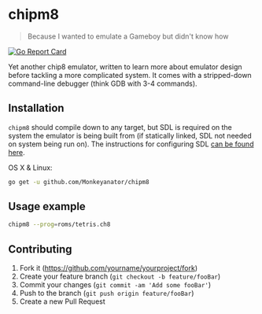 # chipm8
> Because I wanted to emulate a Gameboy but didn't know how

[![Go Report Card](https://goreportcard.com/badge/github.com/Monkeyanator/chipm8)](https://goreportcard.com/report/github.com/Monkeyanator/chipm8)

Yet another chip8 emulator, written to learn more about emulator design before tackling a more complicated system. It comes with a stripped-down command-line debugger (think GDB with 3-4 commands).


## Installation

`chipm8` should compile down to any target, but SDL is required on the system the emulator is being built from (if statically linked, SDL not needed on system being run on). The instructions for configuring SDL [can be found here](https://github.com/veandco/go-sdl2).

OS X & Linux:

```sh
go get -u github.com/Monkeyanator/chipm8
```


## Usage example

```sh
chipm8 --prog=roms/tetris.ch8
```

## Contributing

1. Fork it (<https://github.com/yourname/yourproject/fork>)
2. Create your feature branch (`git checkout -b feature/fooBar`)
3. Commit your changes (`git commit -am 'Add some fooBar'`)
4. Push to the branch (`git push origin feature/fooBar`)
5. Create a new Pull Request
